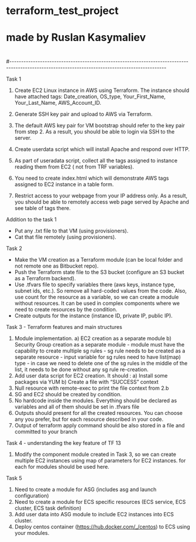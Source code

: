 # terraform_test_project
# made by Ruslan Kasymaliev
#
#------------------------------------------------------------------------------------------------------------------------------------------------

Task 1
1. Create EC2 Linux instance in AWS using Terraform. The instance should have attached tags: Date_creation, OS_type, Your_First_Name, Your_Last_Name, AWS_Account_ID.

2. Generate SSH key pair and upload to AWS via Terraform.

3. The default AWS key pair for VM bootstrap should refer to the key pair from step 2. As a result, you should be able to login via SSH to the server.

4. Create userdata script which will install Apache and respond over HTTP.

5. As part of useradata script, collect all the tags assigned to instance reading them from EC2 ( not from TRF variables).

6. You need to create index.html which will demonstrate AWS tags assigned to EC2 instance in a table form.

7. Restrict access to your webpage from your IP address only. As a result, you should be able to remotely access web page served by Apache and see table of tags there.

Addition to the task 1
- Put any .txt file to that VM (using provisioners).
- Cat that file remotely (using provisioners).

Task 2
- Make the VM creation as a Terraform module (can be local folder and not remote one as Bitbucket repo).
- Push the Terraform state file to the S3 bucket (configure an S3 bucket as a Terraform backend).
- Use .tfvars file to specify variables there (aws keys, instance type, subnet ids, etc.). So remove all hard-coded values from the code. Also, use count for the resource as a variable, so we can create a module without resources. It can be used in complex components where we need to create resources by the condition.
- Create outputs for the instance (instance ID, private IP, public IP).

Task 3 - Terraform features and main structures 
1. Module implementation. a) EC2 creation as a separate module b) Security Group creation as a separate module - module must have the capability to create multiple sg rules - sg rule needs to be created as a separate resource - input variable for sg rules need to have list(map) type - in case we need to delete one of the sg rules in the middle of the list, it needs to be done without any sg rule re-creation. 
2. Add user data script for EC2 creation. It should : a) Install some packages via YUM b) Create a file with “SUCCESS” context 
3. Null resource with remote-exec to print the file context from 2.b 
4. SG and EC2 should be created by condition. 
5. No hardcode inside the modules. Everything should be declared as variables and all of them should be set in .tfvars file 
6. Outputs should present for all the created resources. You can choose any you prefer, but for each resource described in your code. 
7. Output of terraform apply command should be also stored in a file and committed to your branch

Task 4 - understanding the key feature of TF 13
1. Modify the component module created in Task 3, so we can create multiple EC2 instances using map of parameters for EC2 instances. for each for modules should be used here.

Task 5
1. Need to create a module for ASG (includes asg and launch configuration)
2. Need to create a module for ECS specific resources (ECS service, ECS cluster, ECS task definition)
3. Add user data into ASG module to include EC2 instances into ECS cluster.
4. Deploy centos container (https://hub.docker.com/_/centos) to ECS using your modules.

